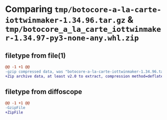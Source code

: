 # Comparing `tmp/botocore-a-la-carte-iottwinmaker-1.34.96.tar.gz` & `tmp/botocore_a_la_carte_iottwinmaker-1.34.97-py3-none-any.whl.zip`

## filetype from file(1)

```diff
@@ -1 +1 @@
-gzip compressed data, was "botocore-a-la-carte-iottwinmaker-1.34.96.tar", last modified: Thu May  2 01:01:24 2024, max compression
+Zip archive data, at least v2.0 to extract, compression method=deflate
```

## filetype from diffoscope

```diff
@@ -1 +1 @@
-GzipFile
+ZipFile
```

